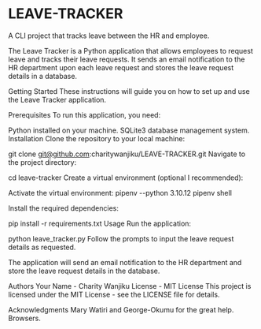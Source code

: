 # LEAVE-TRACKER
A CLI project that tracks leave between the HR and employee.

The Leave Tracker is a Python application that allows employees to request leave and tracks their leave requests. It sends an email notification to the HR department upon each leave request and stores the leave request details in a database.

Getting Started
These instructions will guide you on how to set up and use the Leave Tracker application.

Prerequisites
To run this application, you need:

Python installed on your machine.
SQLite3 database management system.
Installation
Clone the repository to your local machine:

git clone git@github.com:charitywanjiku/LEAVE-TRACKER.git
Navigate to the project directory:

cd leave-tracker
Create a virtual environment (optional I recommended):

Activate the virtual environment:
pipenv --python 3.10.12
pipenv shell

Install the required dependencies:

pip install -r requirements.txt
Usage
Run the application:


python leave_tracker.py
Follow the prompts to input the leave request details as requested.

The application will send an email notification to the HR department and store the leave request details in the database.

Authors
Your Name - Charity Wanjiku
License - MIT License
This project is licensed under the MIT License - see the LICENSE file for details.

Acknowledgments
Mary Watiri  and George-Okumu for the great help.
Browsers.


